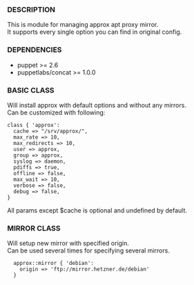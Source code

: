 ### DESCRIPTION

This is module for managing approx apt proxy mirror.  
It supports every single option you can find in original config.

### DEPENDENCIES
* puppet >= 2.6
* puppetlabs/concat >= 1.0.0

### BASIC CLASS
Will install approx with default options and without any mirrors.  
Can be customized with following:

```puppet
class { 'approx':
  cache => "/srv/approx/",
  max_rate => 10,
  max_redirects => 10,
  user => approx,
  group => approx,
  syslog => daemon,
  pdiffs => true,
  offline => false,
  max_wait => 10,
  verbose => false,
  debug => false,
}
```
All params except $cache is optional and undefined by default.

### MIRROR CLASS
Will setup new mirror with specified origin.  
Can be used several times for specifying several mirrors.

```puppet
  approx::mirror { 'debian':
    origin => 'ftp://mirror.hetzner.de/debian'
  }
```
